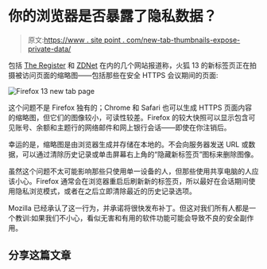 # 你的浏览器是否暴露了隐私数据？

> 原文:[https://www . site point . com/new-tab-thumbnails-expose-private-data/](https://www.sitepoint.com/new-tab-thumbnails-expose-private-data/)

包括 [The Register](http://www.theregister.co.uk/2012/06/22/firefox_new_tab_security_concerns/) 和 [ZDNet](http://www.zdnet.com/blog/security/firefox-thumbnails-could-expose-private-data-fix-coming-soon/12568) 在内的几个网站报道称，火狐 13 的新标签页正在拍摄被访问页面的缩略图——包括那些在安全 HTTPS 会议期间的页面:

![Firefox 13 new tab page](../Images/c8ce4720e58271cc52d69546310d7993.png)

这个问题不是 Firefox 独有的；Chrome 和 Safari 也可以生成 HTTPS 页面内容的缩略图，但它们的图像较小，可读性较差。Firefox 的较大快照可以显示包含可见账号、余额和主题行的网络邮件和网上银行会话——即使在你注销后。

幸运的是，缩略图是由浏览器生成并存储在本地的。不会向服务器发送 URL 或数据，可以通过清除历史记录或单击屏幕右上角的“隐藏新标签页”图标来删除图像。

虽然这个问题不太可能影响那些只使用单一设备的人，但那些使用共享电脑的人应该小心。Firefox 通常会在浏览器重启后刷新新的标签页，所以最好在会话期间使用隐私浏览模式，或者在之后立即清除最近的历史记录选项。

Mozilla 已经承认了这一行为，并承诺将很快发布补丁。但这对我们所有人都是一个教训:如果我们不小心，看似无害和有用的软件功能可能会导致不良的安全副作用。

## 分享这篇文章